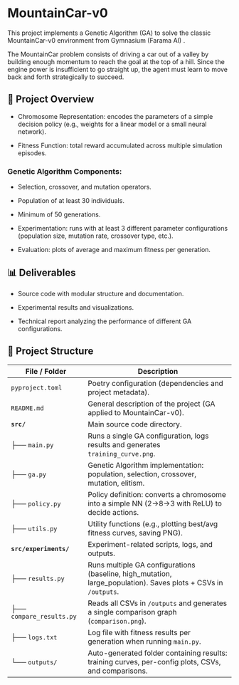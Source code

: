 # MountainCar-v0
This project implements a Genetic Algorithm (GA) to solve the classic MountainCar-v0 environment from Gymnasium (Farama AI)
.

The MountainCar problem consists of driving a car out of a valley by building enough momentum to reach the goal at the top of a hill. Since the engine power is insufficient to go straight up, the agent must learn to move back and forth strategically to succeed.

## 🔬 Project Overview

- Chromosome Representation: encodes the parameters of a simple decision policy (e.g., weights for a linear model or a small neural network).

- Fitness Function: total reward accumulated across multiple simulation episodes.

### Genetic Algorithm Components:

- Selection, crossover, and mutation operators.

- Population of at least 30 individuals.

- Minimum of 50 generations.

- Experimentation: runs with at least 3 different parameter configurations (population size, mutation rate, crossover type, etc.).

- Evaluation: plots of average and maximum fitness per generation.

## 📊 Deliverables

- Source code with modular structure and documentation.

- Experimental results and visualizations.

- Technical report analyzing the performance of different GA configurations.

## 📂 Project Structure

| File / Folder            | Description                                                                                                      |
| ------------------------ | ---------------------------------------------------------------------------------------------------------------- |
| `pyproject.toml`         | Poetry configuration (dependencies and project metadata).                                                        |
| `README.md`              | General description of the project (GA applied to MountainCar-v0).                                               |
| **`src/`**               | Main source code directory.                                                                                      |
| ├── `main.py`            | Runs a single GA configuration, logs results and generates `training_curve.png`.                                 |
| ├── `ga.py`              | Genetic Algorithm implementation: population, selection, crossover, mutation, elitism.                           |
| ├── `policy.py`          | Policy definition: converts a chromosome into a simple NN (2→8→3 with ReLU) to decide actions.                   |
| ├── `utils.py`           | Utility functions (e.g., plotting best/avg fitness curves, saving PNG).                                          |
| **`src/experiments/`**   | Experiment-related scripts, logs, and outputs.                                                                   |
| ├── `results.py`         | Runs multiple GA configurations (baseline, high\_mutation, large\_population). Saves plots + CSVs in `/outputs`. |
| ├── `compare_results.py` | Reads all CSVs in `/outputs` and generates a single comparison graph (`comparison.png`).                         |
| ├── `logs.txt`           | Log file with fitness results per generation when running `main.py`.                                             |
| └── `outputs/`           | Auto-generated folder containing results: training curves, per-config plots, CSVs, and comparisons.              |
